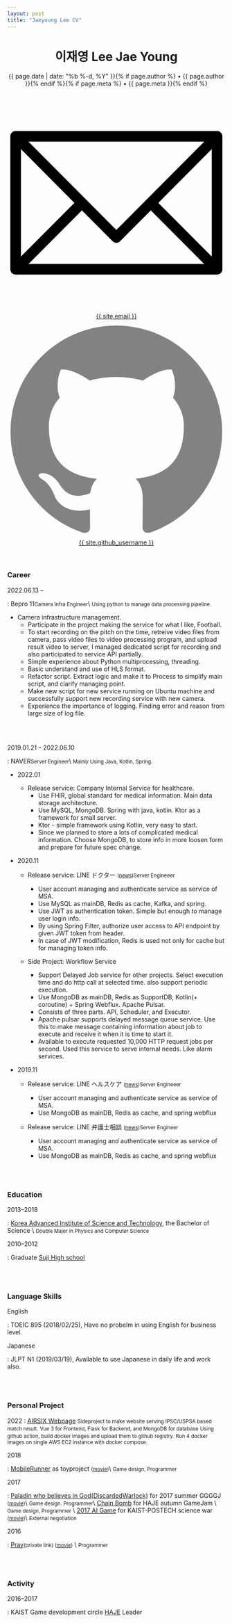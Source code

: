 ```yaml
---
layout: post
title: "Jaeyoung Lee CV"
---
```


<header class="post-header">
  <h1 class="post-title">이재영 <span class="nobreak-container">Lee Jae Young</span></h1>
  <p class="post-meta">{{ page.date | date: "%b %-d, %Y" }}{% if page.author %} • {{ page.author }}{% endif %}{% if page.meta %} • {{ page.meta }}{% endif %}</p>
  <div class="footer-col-wrapper">
  <a href="mailto:{{ site.email }}" class="nobreak-container">
    <span class="icon  icon--github">
      <svg class="svg-icon" viewBox="2 2 16 16">
        <path d="M17.388,4.751H2.613c-0.213,0-0.389,0.175-0.389,0.389v9.72c0,0.216,0.175,0.389,0.389,0.389h14.775c0.214,0,0.389-0.173,0.389-0.389v-9.72C17.776,4.926,17.602,4.751,17.388,4.751 M16.448,5.53L10,11.984L3.552,5.53H16.448zM3.002,6.081l3.921,3.925l-3.921,3.925V6.081z M3.56,14.471l3.914-3.916l2.253,2.253c0.153,0.153,0.395,0.153,0.548,0l2.253-2.253l3.913,3.916H3.56z M16.999,13.931l-3.921-3.925l3.921-3.925V13.931z"></path>
      </svg>
    </span>
    <span class="username">{{ site.email }}</span>
  </a>
  <a href="https://github.com/{{ site.github_username }}" class="nobreak-container">
    <span class="icon  icon--github">
      <svg viewBox="0 0 16 16">
        <path fill="#828282" d="M7.999,0.431c-4.285,0-7.76,3.474-7.76,7.761 c0,3.428,2.223,6.337,5.307,7.363c0.388,0.071,0.53-0.168,0.53-0.374c0-0.184-0.007-0.672-0.01-1.32 c-2.159,0.469-2.614-1.04-2.614-1.04c-0.353-0.896-0.862-1.135-0.862-1.135c-0.705-0.481,0.053-0.472,0.053-0.472 c0.779,0.055,1.189,0.8,1.189,0.8c0.692,1.186,1.816,0.843,2.258,0.645c0.071-0.502,0.271-0.843,0.493-1.037 C4.86,11.425,3.049,10.76,3.049,7.786c0-0.847,0.302-1.54,0.799-2.082C3.768,5.507,3.501,4.718,3.924,3.65 c0,0,0.652-0.209,2.134,0.796C6.677,4.273,7.34,4.187,8,4.184c0.659,0.003,1.323,0.089,1.943,0.261 c1.482-1.004,2.132-0.796,2.132-0.796c0.423,1.068,0.157,1.857,0.077,2.054c0.497,0.542,0.798,1.235,0.798,2.082 c0,2.981-1.814,3.637-3.543,3.829c0.279,0.24,0.527,0.713,0.527,1.437c0,1.037-0.01,1.874-0.01,2.129 c0,0.208,0.14,0.449,0.534,0.373c3.081-1.028,5.302-3.935,5.302-7.362C15.76,3.906,12.285,0.431,7.999,0.431z"></path>
      </svg>
    </span>
    <span class="username">{{ site.github_username }}</span>
  </a>
  </div>
</header>

### Career

2022.06.13 &ndash;

: Bepro 11<small>Camera Infra Engineer</small>\\
<small>Using python to manage data processing pipeline.</small>

- Camera infrastructure management.
  - Participate in the project making the service for what I like, Football.
  - To start recording on the pitch on the time, retreive video files from camera, pass video files to video processing program, and upload result video to server, I managed dedicated script for recording and also participated to service API partially.
  - Simple experience about Python multiprocessing, threading.
  - Basic understand and use of HLS format.
  - Refactor script. Extract logic and make it to Process to simplify main script, and clarify managing point.
  - Make new script for new service running on Ubuntu machine and successfully support new recording service with new camera.
  - Experience the importance of logging. Finding error and reason from large size of log file.

<br><br>

2019.01.21 &ndash; 2022.06.10 &nbsp;&nbsp;&nbsp;

: NAVER<small>Server Engineer</small>\\
<small>Mainly Using Java, Kotlin, Spring.</small>

- 2022.01

  - Release service: Company Internal Service for healthcare.
    - Use FHIR, global standard for medical information. Main data storage architecture.
    - Use MySQL, MongoDB. Spring with java, kotlin. Ktor as a framework for small server.
    - Ktor - simple framework using Kotlin, very easy to start.
    - Since we planned to store a lots of complicated medical information. Choose MongoDB, to store info in more loosen form and prepare for future spec change.

- 2020.11

  - Release service: LINE ドクター <small>([news][lindDoctorNews])</small><small>Server Engineeer</small>

    - User account managing and authenticate service as service of MSA.
    - Use MySQL as mainDB, Redis as cache, Kafka, and spring.
    - Use JWT as authentication token. Simple but enough to manage user login info.
    - By using Spring Filter, authorize user access to API endpoint by given JWT token from header.
    - In case of JWT modification, Redis is used not only for cache but for managing token info.

  - Side Project: Workflow Service
    - Support Delayed Job service for other projects. Select execution time and do http call at selected time. also support periodic execution.
    - Use MongoDB as mainDB, Redis as SupportDB, Kotlin(+ coroutine) + Spring Webflux. Apache Pulsar.
    - Consists of three parts. API, Scheduler, and Executor.
    - Apache pulsar supports delayed message queue service. Use this to make message containing information about job to execute and receive it when it is time to start it.
    - Available to execute requested 10,000 HTTP request jobs per second. Used this service to serve internal needs. Like alarm services.

- 2019.11

  - Release service: LINE ヘルスケア <small>([news][lineHealthCareNews])</small><small>Server Engineeer</small>

    - User account managing and authenticate service as service of MSA.
    - Use MongoDB as mainDB, Redis as cache, and spring webflux

  - Release service: LINE 弁護士相談 <small>([news][lineLaywerConsultNews])</small><small>Server Engineer </small>
    - User account managing and authenticate service as service of MSA.
    - Use MongoDB as mainDB, Redis as cache, and spring webflux

<br><br>

### Education

2013&ndash;2018

: [Korea Advanced Institute of Science and Technology][kaist], the Bachelor of Science \\
<small>Double Major in Physics and Computer Science</small>

2010&ndash;2012

: Graduate [Suji High school][sjhs]

[kaist]: http://www.kaist.ac.kr/
[sjhs]: http://www.suji.hs.kr/main.php

<br><br>

### Language Skills

English

: TOEIC 895 (2018/02/25), Have no probelm in using English for business level.

Japanese

: JLPT N1 (2019/03/19), Available to use Japanese in daily life and work also.

<br><br>

### Personal Project

2022
: [AIRSIX Webpage][airsix-webpage]
<small>Sideproject to make website serving IPSC/USPSA based match result.</small>
<small>Vue 3 for Frontend, Flask for Backend, and MongoDB for database</small>
<small>Using github action, build docker images and upload them to github registry.</small>
<small>Run 4 docker images on single AWS EC2 instance with docker compose.</small>

2018

: [MobileRunner][mobilerunner] as toyproject <small>([movie][mobileRunnerMovie])</small>\\
<small>Game design, Programmer</small>

2017

: [Paladin who believes in God(DiscardedWarlock)][diswarlock] for 2017 summer GGGGJ <small>([movie][paladinMovie])</small>\\
<small>Game design. Programmer</small>\\
[Chain Bomb][chainbomb] for HAJE autumn GameJam \\
<small>Game design, Programmer</small> \\
[2017 AI Game][2017aigame] for KAIST-POSTECH science war <small>([movie][2017aigamemovie])</small>\\
<small>External negotiation</small>

2016

: [Pray][pray]<small>(private link) ([movie][prayMovie])</small> \\
<small>Programmer</small>

<br><br>

### Activity

2016&ndash;2017

: KAIST Game development circle [HAJE][hajehp] Leader

[lineLaywerConsultNews]: https://linecorp.com/ja/pr/news/ja/2019/2987
[lineHealthCareNews]: https://linehealthcarecorp.com/ja
[lindDoctorNews]: https://japan.cnet.com/article/35163983/
[hajehp]: http://haje.org/
[mobilerunner]: https://github.com/jaeyounglee978/MobileRunner
[diswarlock]: https://bitbucket.org/jaeyounglee/discardedwarlock
[chainbomb]: https://bitbucket.org/jaeyounglee/chain-bomb
[2017aigame]: https://youtu.be/ComZNlHgpak
[pray]: https://bitbucket.org/zenta0027/pray
[prayMovie]: https://youtu.be/je0OS2ktQrE
[paladinMovie]: https://youtu.be/nnh19z0hYZg
[2017aigamemovie]: https://youtu.be/ComZNlHgpak
[mobileRunnerMovie]: https://youtu.be/dYTaNsyl4lw
[airsix-webpage]: https://air-six.com
